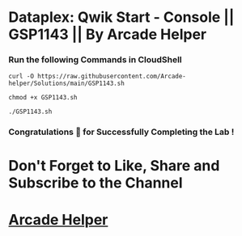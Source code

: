 # Dataplex: Qwik Start - Console || GSP1143 || By Arcade Helper

### Run the following Commands in CloudShell
 
```
curl -O https://raw.githubusercontent.com/Arcade-helper/Solutions/main/GSP1143.sh

chmod +x GSP1143.sh

./GSP1143.sh
```

### Congratulations 🎉 for Successfully Completing the Lab !


# Don't Forget to Like, Share and Subscribe to the Channel

# [Arcade Helper](https://www.youtube.com/@ArcadeHelper1418)
